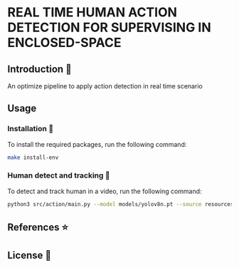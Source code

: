 # REAL TIME HUMAN ACTION DETECTION FOR SUPERVISING IN ENCLOSED-SPACE


## Introduction :cup_with_straw:

An optimize pipeline to apply action detection in real time scenario

## Usage

### Installation :robot:

To install the required packages, run the following command:

```bash
make install-env
```

### Human detect and tracking :girl:

To detect and track human in a video, run the following command:

```bash
python3 src/action/main.py --model models/yolov8n.pt --source resources/test/res.mp4 --show
```

## References :star:

## License :book:
